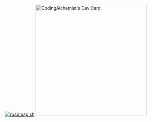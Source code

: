 [![roadmap.sh](https://roadmap.sh/card/tall/66ecae69b32bbae9e23b603d?variant=dark)](https://roadmap.sh) <a href="https://app.daily.dev/codingalchemist"><img src="https://api.daily.dev/devcards/v2/LhtwYegU4Nehn2YNuPKcn.png?type=default&r=h1h" width="356" alt="CodingAlchemist's Dev Card"/></a>
